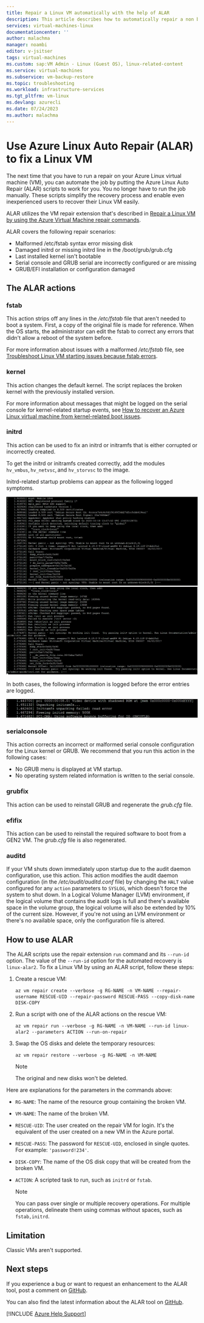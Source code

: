 ```yaml
---
title: Repair a Linux VM automatically with the help of ALAR
description: This article describes how to automatically repair a non bootable VM with the Azure Linux Auto Repair (ALAR) scripts.
services: virtual-machines-linux
documentationcenter: ''
author: malachma
manager: noambi
editor: v-jsitser
tags: virtual-machines
ms.custom: sap:VM Admin - Linux (Guest OS), linux-related-content
ms.service: virtual-machines
ms.subservice: vm-backup-restore
ms.topic: troubleshooting
ms.workload: infrastructure-services
ms.tgt_pltfrm: vm-linux
ms.devlang: azurecli
ms.date: 07/24/2023
ms.author: malachma
---
```


# Use Azure Linux Auto Repair (ALAR) to fix a Linux VM

The next time that you have to run a repair on your Azure Linux virtual machine (VM), you can automate the job by putting the Azure Linux Auto Repair (ALAR) scripts to work for you. You no longer have to run the job manually. These scripts simplify the recovery process and enable even inexperienced users to recover their Linux VM easily.

ALAR utilizes the VM repair extension that's described in [Repair a Linux VM by using the Azure Virtual Machine repair commands](./repair-linux-vm-using-azure-virtual-machine-repair-commands.md).

ALAR covers the following repair scenarios:

- Malformed /etc/fstab
    syntax error
    missing disk
- Damaged initrd or missing initrd line in the /boot/grub/grub.cfg
- Last installed kernel isn't bootable
- Serial console and GRUB serial are incorrectly configured or are missing
- GRUB/EFI installation or configuration damaged

## The ALAR actions

### fstab

This action strips off any lines in the */etc/fstab* file that aren't needed to boot a system. First, a copy of the original file is made for reference. When the OS starts, the administrator can edit the fstab to correct any errors that didn't allow a reboot of the system before.

For more information about issues with a malformed */etc/fstab* file, see [Troubleshoot Linux VM starting issues because fstab errors](./linux-virtual-machine-cannot-start-fstab-errors.md).

### kernel

This action changes the default kernel. The script replaces the broken kernel with the previously installed version.

For more information about messages that might be logged on the serial console for kernel-related startup events, see [How to recover an Azure Linux virtual machine from kernel-related boot issues](kernel-related-boot-issues.md).

### initrd

This action can be used to fix an initrd or initramfs that is either corrupted or incorrectly created.

To get the initrd or initramfs created correctly, add the modules `hv_vmbus`, `hv_netvsc`, and `hv_storvsc` to the image.

Initrd-related startup problems can appear as the following logged symptoms.

![Not syncing VFS](media/repair-linux-vm-using-ALAR/not-syncing-VFS.png)
![No working init found](media/repair-linux-vm-using-ALAR/no-working-init-found.png)

In both cases, the following information is logged before the error entries are logged.

![Unpacking failed](media/repair-linux-vm-using-ALAR/unpacking-failed.png)

### serialconsole

This action corrects an incorrect or malformed serial console configuration for the Linux kernel or GRUB. We recommend that you run this action in the following cases:

- No GRUB menu is displayed at VM startup.
- No operating system related information is written to the serial console.

### grubfix

This action can be used to reinstall GRUB and regenerate the *grub.cfg* file.

### efifix

This action can be used to reinstall the required software to boot from a GEN2 VM. The *grub.cfg* file is also regenerated.

### auditd

If your VM shuts down immediately upon startup due to the audit daemon configuration, use this action. This action modifies the audit daemon configuration (in the */etc/audit/auditd.conf* file) by changing the `HALT` value configured for any `action` parameters to `SYSLOG`, which doesn't force the system to shut down. In a Logical Volume Manager (LVM) environment, if the logical volume that contains the audit logs is full and there's available space in the volume group, the logical volume will also be extended by 10% of the current size. However, if you're not using an LVM environment or there's no available space, only the configuration file is altered.

## How to use ALAR

The ALAR scripts use the repair extension `run` command and its `--run-id` option. The value of the `--run-id` option for the automated recovery is `linux-alar2`. To fix a Linux VM by using an ALAR script, follow these steps:

1. Create a rescue VM:

    ```azurecli-interactive
    az vm repair create --verbose -g RG-NAME -n VM-NAME --repair-username RESCUE-UID --repair-password RESCUE-PASS --copy-disk-name DISK-COPY
    ```
2. Run a script with one of the ALAR actions on the rescue VM:

    ```azurecli-interactive
    az vm repair run --verbose -g RG-NAME -n VM-NAME --run-id linux-alar2 --parameters ACTION --run-on-repair
    ```
3. Swap the OS disks and delete the temporary resources:

    ```azurecli-interactive
    az vm repair restore --verbose -g RG-NAME -n VM-NAME 
    ```
    
    > [!NOTE]
    > The original and new disks won't be deleted.

Here are explanations for the parameters in the commands above:

- `RG-NAME`: The name of the resource group containing the broken VM.
- `VM-NAME`: The name of the broken VM.
- `RESCUE-UID`: The user created on the repair VM for login. It's the equivalent of the user created on a new VM in the Azure portal.
- `RESCUE-PASS`: The password for `RESCUE-UID`, enclosed in single quotes. For example: `'password!234'`.
- `DISK-COPY`: The name of the OS disk copy that will be created from the broken VM.
- `ACTION`: A scripted task to run, such as `initrd` or `fstab`.

  > [!NOTE]
  >  You can pass over single or multiple recovery operations. For multiple operations, delineate them using commas without spaces, such as `fstab,initrd`.


## Limitation

Classic VMs aren't supported.

## Next steps

If you experience a bug or want to request an enhancement to the ALAR tool, post a comment on [GitHub](https://github.com/Azure/ALAR/issues).

You can also find the latest information about the ALAR tool on [GitHub](https://github.com/Azure/ALAR).

[!INCLUDE [Azure Help Support](../../../includes/azure-help-support.md)]
